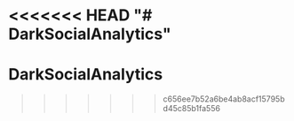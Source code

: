 <<<<<<< HEAD
"# DarkSocialAnalytics" 
=======
# DarkSocialAnalytics
>>>>>>> c656ee7b52a6be4ab8acf15795bd45c85b1fa556
